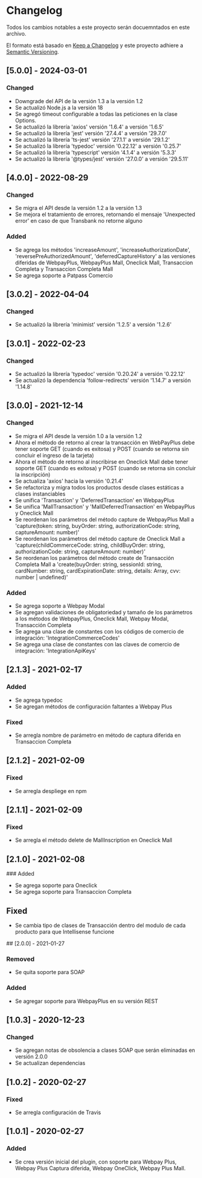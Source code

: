 # Changelog

Todos los cambios notables a este proyecto serán docuemntados en este archivo.

El formato está basado en [Keep a Changelog](http://keepachangelog.com/en/1.0.0/)
y este proyecto adhiere a [Semantic Versioning](http://semver.org/spec/v2.0.0.html).

## [5.0.0] - 2024-03-01

### Changed

- Downgrade del API de la versión 1.3 a la versión 1.2
- Se actualizó Node.js a la versión 18
- Se agregó timeout configurable a todas las peticiones en la clase Options.
- Se actualizó la librería 'axios' versión '1.6.4' a versión '1.6.5'
- Se actualizó la librería 'jest' versión '27.4.4' a versión '29.7.0'
- Se actualizó la librería 'ts-jest' versión '27.1.1' a versión '29.1.2'
- Se actualizó la librería 'typedoc' versión '0.22.12' a versión '0.25.7'
- Se actualizó la librería 'typescript' versión '4.1.4' a versión '5.3.3'
- Se actualizó la librería '@types/jest' versión '27.0.0' a versión '29.5.11'

## [4.0.0] - 2022-08-29

### Changed

- Se migra el API desde la versión 1.2 a la versión 1.3
- Se mejora el tratamiento de errores, retornando el mensaje 'Unexpected error' en caso de que Transbank no retorne alguno

### Added

- Se agrega los métodos 'increaseAmount', 'increaseAuthorizationDate', 'reversePreAuthorizedAmount', 'deferredCaptureHistory' a las versiones diferidas de WebpayPlus, WebpayPlus Mall, Oneclick Mall, Transaccion Completa y Transaccion Completa Mall
- Se agrega soporte a Patpass Comercio

## [3.0.2] - 2022-04-04

### Changed

- Se actualizó la librería 'minimist' versión '1.2.5' a versión '1.2.6'

## [3.0.1] - 2022-02-23

### Changed

- Se actualizó la librería 'typedoc' versión '0.20.24' a versión '0.22.12'
- Se actualizó la dependencia 'follow-redirects' versión '1.14.7' a versión '1.14.8'

## [3.0.0] - 2021-12-14

### Changed

- Se migra el API desde la versión 1.0 a la versión 1.2
- Ahora el método de retorno al crear la transacción en WebPayPlus debe tener soporte GET (cuando es exitosa) y POST (cuando se retorna sin concluir el ingreso de la tarjeta)
- Ahora el método de retorno al inscribirse en Oneclick Mall debe tener soporte GET (cuando es exitosa) y POST (cuando se retorna sin concluir la inscripción)
- Se actualiza 'axios' hacia la versión '0.21.4'
- Se refactoriza y migra todos los productos desde clases estáticas a clases instanciables
- Se unifica 'Transaction' y 'DeferredTransaction' en WebpayPlus
- Se unifica 'MallTransaction' y 'MallDeferredTransaction' en WebpayPlus y Oneclick Mall
- Se reordenan los parámetros del método capture de WebpayPlus Mall a 'capture(token: string, buyOrder: string, authorizationCode: string, captureAmount: number)'
- Se reordenan los parámetros del método capture de Oneclick Mall a 'capture(childCommerceCode: string, childBuyOrder: string, authorizationCode: string, captureAmount: number)'
- Se reordenan los parámetros del método create de Transacción Completa Mall a 'create(buyOrder: string, sessionId: string, cardNumber: string, cardExpirationDate: string, details: Array, cvv: number | undefined)'

### Added

- Se agrega soporte a Webpay Modal
- Se agregan validaciones de obligatoriedad y tamaño de los parámetros a los métodos de WebpayPlus, Oneclick Mall, Webpay Modal, Transacción Completa
- Se agrega una clase de constantes con los códigos de comercio de integración: 'IntegrationCommerceCodes'
- Se agrega una clase de constantes con las claves de comercio de integración: 'IntegrationApiKeys'

## [2.1.3] - 2021-02-17

### Added

- Se agrega typedoc
- Se agregan métodos de configuración faltantes a Webpay Plus

### Fixed

- Se arregla nombre de parámetro en método de captura diferida en Transaccion Completa

## [2.1.2] - 2021-02-09

### Fixed

- Se arregla despliege en npm

## [2.1.1] - 2021-02-09

### Fixed

- Se arregla el método delete de MallInscription en Oneclick Mall

## [2.1.0] - 2021-02-08

### Added

- Se agrega soporte para Oneclick
- Se agrega soporte para Transaccion Completa

## Fixed

- Se cambia tipo de clases de Transacción dentro del modulo de cada producto para que Intellisense funcione

## [2.0.0] - 2021-01-27

### Removed

- Se quita soporte para SOAP

### Added

- Se agregar soporte para WebpayPlus en su versión REST

## [1.0.3] - 2020-12-23

### Changed

- Se agregan notas de obsolencia a clases SOAP que serán eliminadas en versión 2.0.0
- Se actualizan dependencias

## [1.0.2] - 2020-02-27

### Fixed

- Se arregla configuración de Travis

## [1.0.1] - 2020-02-27

### Added

- Se crea versión inicial del plugin, con soporte para Webpay Plus, Webpay Plus Captura diferida, Webpay OneClick, Webpay Plus Mall.
